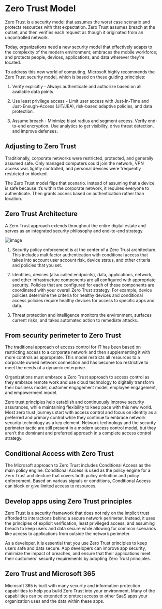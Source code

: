 # Zero Trust Model

Zero Trust is a security model that assumes the worst case scenario and protects resources with that expectation. Zero Trust assumes breach at the outset, and then verifies each request as though it originated from an uncontrolled network.

Today, organizations need a new security model that effectively adapts to the complexity of the modern environment; embraces the mobile workforce; and protects people, devices, applications, and data wherever they're located.

To address this new world of computing, Microsoft highly recommends the Zero Trust security model, which is based on these guiding principles:

1) Verify explicitly - Always authenticate and authorize based on all available data points.

2) Use least privilege access - Limit user access with Just-In-Time and Just-Enough-Access (JIT/JEA), risk-based adaptive policies, and data protection.

3) Assume breach - Minimize blast radius and segment access. Verify end-to-end encryption. Use analytics to get visibility, drive threat detection, and improve defenses.

## Adjusting to Zero Trust

Traditionally, corporate networks were restricted, protected, and generally assumed safe. Only managed computers could join the network, VPN access was tightly controlled, and personal devices were frequently restricted or blocked.

The Zero Trust model flips that scenario. Instead of assuming that a device is safe because it’s within the corporate network, it requires everyone to authenticate. Then grants access based on authentication rather than location.

## Zero Trust Architecture

A Zero Trust approach extends throughout the entire digital estate and serves as an integrated security philosophy and end-to-end strategy.

![image](https://github.com/user-attachments/assets/87fdaf78-ae51-49f0-a9d0-1abb6bf6c775)

1) Security policy enforcement is at the center of a Zero Trust architecture. This includes multifactor authentication with conditional access that takes into account user account risk, device status, and other criteria and policies that you set.

2) Identities, devices (also called endpoints), data, applications, network, and other infrastructure components are all configured with appropriate security. Policies that are configured for each of these components are coordinated with your overall Zero Trust strategy. For example, device policies determine the criteria for healthy devices and conditional access policies require healthy devices for access to specific apps and data.

3) Threat protection and intelligence monitors the environment, surfaces current risks, and takes automated action to remediate attacks.

## From security perimeter to Zero Trust

The traditional approach of access control for IT has been based on restricting access to a corporate network and then supplementing it with more controls as appropriate. This model restricts all resources to a corporate owned network connection and has become too restrictive to meet the needs of a dynamic enterprise.

Organizations must embrace a Zero Trust approach to access control as they embrace remote work and use cloud technology to digitally transform their business model, customer engagement model, employee engagement, and empowerment model.

Zero trust principles help establish and continuously improve security assurances, while maintaining flexibility to keep pace with this new world. Most zero trust journeys start with access control and focus on identity as a preferred and primary control while they continue to embrace network security technology as a key element. Network technology and the security perimeter tactic are still present in a modern access control model, but they aren't the dominant and preferred approach in a complete access control strategy.

## Conditional Access with Zero Trust

The Microsoft approach to Zero Trust includes Conditional Access as the main policy engine. Conditional Access is used as the policy engine for a Zero Trust architecture that covers both policy definition and policy enforcement. Based on various signals or conditions, Conditional Access can block or give limited access to resources.

## Develop apps using Zero Trust principles

Zero Trust is a security framework that does not rely on the implicit trust afforded to interactions behind a secure network perimeter. Instead, it uses the principles of explicit verification, least privileged access, and assuming breach to keep users and data secure while allowing for common scenarios like access to applications from outside the network perimeter.

As a developer, it is essential that you use Zero Trust principles to keep users safe and data secure. App developers can improve app security, minimize the impact of breaches, and ensure that their applications meet their customers' security requirements by adopting Zero Trust principles.

## Zero Trust and Microsoft 365

Microsoft 365 is built with many security and information protection capabilities to help you build Zero Trust into your environment. Many of the capabilities can be extended to protect access to other SaaS apps your organization uses and the data within these apps.

